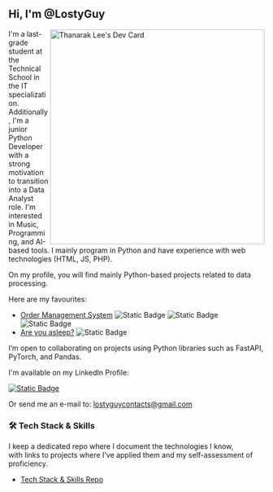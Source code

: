 ## Hi, I'm @LostyGuy

<a href="https://github.com/anuraghazra/github-readme-stats"><img align="right" src="https://github-readme-stats.vercel.app/api?username=LostyGuy&show_icons=true" width="422" alt="Thanarak Lee's Dev Card"/></a>


  I'm a last-grade student at the Technical School in the IT specialization. Additionally, I'm a junior Python Developer with a strong motivation to transition into a Data Analyst role. I'm interested in Music, Programming, and AI-based tools. I mainly program in Python and have experience with web technologies (HTML, JS, PHP).
	 
 On my profile, you will find mainly Python-based projects related to data processing.
	
  Here are my favourites:
   * [Order Management System](https://github.com/LostyGuy/Order-Management-System) ![Static Badge](https://img.shields.io/badge/Django--green?style=for-the-badge&logo=django&logoColor=%23092E20) ![Static Badge](https://img.shields.io/badge/FastAPI--lightgreen?style=for-the-badge&logo=fastapi&logoColor=%23009688) ![Static Badge](https://img.shields.io/badge/SQLAlchemy--red?style=for-the-badge&logo=sqlalchemy&logoColor=%23D71F00)
   * [Are you asleep?](https://github.com/LostyGuy/Are-you-asleep)  ![Static Badge](https://img.shields.io/badge/Tkinter--lightgrey?style=for-the-badge)


  I’m open to collaborating on projects using Python libraries such as FastAPI, PyTorch, and Pandas.
	
  I'm available on my LinkedIn Profile: 

  
  <a href="https://www.linkedin.com/in/maksymknasiecki">
  <img alt="Static Badge" src="https://img.shields.io/badge/LinkedIn--lightblue?style=for-the-badge&link=https%3A%2F%2Fwww.linkedin.com%2Fin%2Fmaksymknasiecki">
  </a>

  Or send me an e-mail to: lostyguycontacts@gmail.com

  ### 🛠 Tech Stack & Skills
  I keep a dedicated repo where I document the technologies I know,  
  with links to projects where I’ve applied them and my self-assessment of proficiency.  

   * [Tech Stack & Skills Repo](https://github.com/LostyGuy/Tech-Stack)



<!---
LostyGuy/LostyGuy is a ✨ special ✨ repository because its `README.md` (this file) appears on your GitHub profile.
You can click the Preview link to take a look at your changes.
--->
